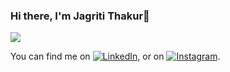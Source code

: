 ### Hi there, I'm Jagriti Thakur👋



<img align="center" src="https://github-readme-stats.vercel.app/api/top-langs/?username=jagriti75&theme=dark&show_icons=true)"/>

<!-- Actual text -->

You can find me on [![LinkedIn][1.2]][1], or on [![Instagram][2.2]][2].

<!-- Icons -->

[1.2]: https://raw.githubusercontent.com/MartinHeinz/MartinHeinz/master/linkedin-3-16.png
[2.2]: https://img.icons8.com/material-outlined/24/000000/instagram-new--v2.png

<!-- Links to your social media accounts -->

[1]: https://www.linkedin.com/in/jagriti-thakur-1777981b3/
[2]:  https://www.instagram.com/jagritiiiiiiiii/
